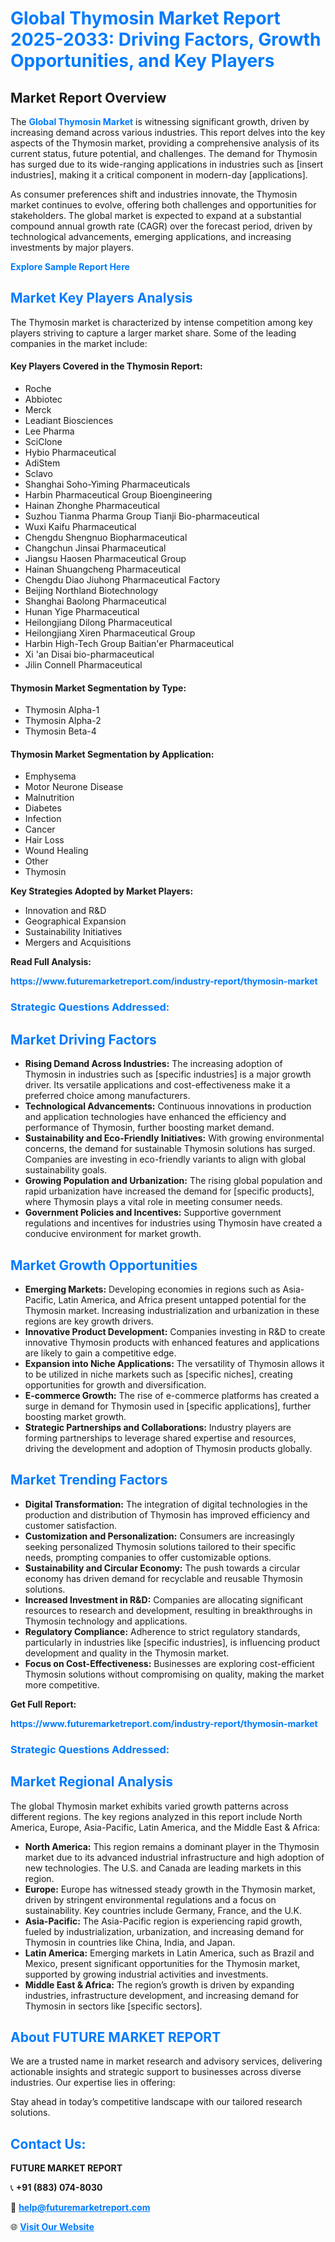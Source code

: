 <h1 style="color: #007BFF;">Global Thymosin Market Report 2025-2033: Driving Factors, Growth Opportunities, and Key Players</h1>

<section id="overview">
<h2>Market Report Overview</h2>
<p>The <a href="https://www.futuremarketreport.com/industry-report/thymosin-market" style="color: #007BFF; text-decoration: none;"><strong>Global Thymosin Market</strong></a> is witnessing significant growth, driven by increasing demand across various industries. This report delves into the key aspects of the Thymosin market, providing a comprehensive analysis of its current status, future potential, and challenges. The demand for Thymosin has surged due to its wide-ranging applications in industries such as [insert industries], making it a critical component in modern-day [applications].</p>
<p>As consumer preferences shift and industries innovate, the Thymosin market continues to evolve, offering both challenges and opportunities for stakeholders. The global market is expected to expand at a substantial compound annual growth rate (CAGR) over the forecast period, driven by technological advancements, emerging applications, and increasing investments by major players.</p>
</section>

<section id="overview">
<p><a href="https://www.futuremarketreport.com/request-sample/reportId=125849" style="color: #007BFF; text-decoration: none;"><strong>Explore Sample Report Here</strong></a></p>
</section>

<section id="key-players">
<h2 style="color: #007BFF;">Market Key Players Analysis</h2>
<p>The Thymosin market is characterized by intense competition among key players striving to capture a larger market share. Some of the leading companies in the market include:</p>
<h4>Key Players Covered in the Thymosin Report:</h4>
<ul><li>Roche</li><li>Abbiotec</li><li>Merck</li><li>Leadiant Biosciences</li><li>Lee Pharma</li><li>SciClone</li><li>Hybio Pharmaceutical</li><li>AdiStem</li><li>Sclavo</li><li>Shanghai Soho-Yiming Pharmaceuticals</li><li>Harbin Pharmaceutical Group Bioengineering</li><li>Hainan Zhonghe Pharmaceutical</li><li>Suzhou Tianma Pharma Group Tianji Bio-pharmaceutical</li><li>Wuxi Kaifu Pharmaceutical</li><li>Chengdu Shengnuo Biopharmaceutical</li><li>Changchun Jinsai Pharmaceutical</li><li>Jiangsu Haosen Pharmaceutical Group</li><li>Hainan Shuangcheng Pharmaceutical</li><li>Chengdu Diao Jiuhong Pharmaceutical Factory</li><li>Beijing Northland Biotechnology</li><li>Shanghai Baolong Pharmaceutical</li><li>Hunan Yige Pharmaceutical</li><li>Heilongjiang Dilong Pharmaceutical</li><li>Heilongjiang Xiren Pharmaceutical Group</li><li>Harbin High-Tech Group Baitian&#039;er Pharmaceutical</li><li>Xi &#039;an Disai bio-pharmaceutical</li><li>Jilin Connell Pharmaceutical</li></ul>
<h4>Thymosin Market Segmentation by Type:</h4>
<ul><li>Thymosin Alpha-1</li><li>Thymosin Alpha-2</li><li>Thymosin Beta-4</li></ul>

<h4>Thymosin Market Segmentation by Application:</h4>
<ul><li>Emphysema</li><li>Motor Neurone Disease</li><li>Malnutrition</li><li>Diabetes</li><li>Infection</li><li>Cancer</li><li>Hair Loss</li><li>Wound Healing</li><li>Other</li><li>Thymosin</li></ul>
<p><strong>Key Strategies Adopted by Market Players:</strong></p>
<ul>
<li>Innovation and R&D</li>
<li>Geographical Expansion</li>
<li>Sustainability Initiatives</li>
<li>Mergers and Acquisitions</li>
</ul>
</section>

<section>
<p><strong>Read Full Analysis: </strong></p><a href="https://www.futuremarketreport.com/industry-report/thymosin-market" style="color: #007BFF; text-decoration: none;"><strong>https://www.futuremarketreport.com/industry-report/thymosin-market</strong></a>
<h3 style="color: #007BFF;">Strategic Questions Addressed:</h3>
</section>

<section id="driving-factors">
<h2 style="color: #007BFF;">Market Driving Factors</h2>
<ul>
<li><strong>Rising Demand Across Industries:</strong> The increasing adoption of Thymosin in industries such as [specific industries] is a major growth driver. Its versatile applications and cost-effectiveness make it a preferred choice among manufacturers.</li>
<li><strong>Technological Advancements:</strong> Continuous innovations in production and application technologies have enhanced the efficiency and performance of Thymosin, further boosting market demand.</li>
<li><strong>Sustainability and Eco-Friendly Initiatives:</strong> With growing environmental concerns, the demand for sustainable Thymosin solutions has surged. Companies are investing in eco-friendly variants to align with global sustainability goals.</li>
<li><strong>Growing Population and Urbanization:</strong> The rising global population and rapid urbanization have increased the demand for [specific products], where Thymosin plays a vital role in meeting consumer needs.</li>
<li><strong>Government Policies and Incentives:</strong> Supportive government regulations and incentives for industries using Thymosin have created a conducive environment for market growth.</li>
</ul>
</section>

<section id="growth-opportunities">
<h2 style="color: #007BFF;">Market Growth Opportunities</h2>
<ul>
<li><strong>Emerging Markets:</strong> Developing economies in regions such as Asia-Pacific, Latin America, and Africa present untapped potential for the Thymosin market. Increasing industrialization and urbanization in these regions are key growth drivers.</li>
<li><strong>Innovative Product Development:</strong> Companies investing in R&D to create innovative Thymosin products with enhanced features and applications are likely to gain a competitive edge.</li>
<li><strong>Expansion into Niche Applications:</strong> The versatility of Thymosin allows it to be utilized in niche markets such as [specific niches], creating opportunities for growth and diversification.</li>
<li><strong>E-commerce Growth:</strong> The rise of e-commerce platforms has created a surge in demand for Thymosin used in [specific applications], further boosting market growth.</li>
<li><strong>Strategic Partnerships and Collaborations:</strong> Industry players are forming partnerships to leverage shared expertise and resources, driving the development and adoption of Thymosin products globally.</li>
</ul>
</section>

<section id="trending-factors">
<h2 style="color: #007BFF;">Market Trending Factors</h2>
<ul>
<li><strong>Digital Transformation:</strong> The integration of digital technologies in the production and distribution of Thymosin has improved efficiency and customer satisfaction.</li>
<li><strong>Customization and Personalization:</strong> Consumers are increasingly seeking personalized Thymosin solutions tailored to their specific needs, prompting companies to offer customizable options.</li>
<li><strong>Sustainability and Circular Economy:</strong> The push towards a circular economy has driven demand for recyclable and reusable Thymosin solutions.</li>
<li><strong>Increased Investment in R&D:</strong> Companies are allocating significant resources to research and development, resulting in breakthroughs in Thymosin technology and applications.</li>
<li><strong>Regulatory Compliance:</strong> Adherence to strict regulatory standards, particularly in industries like [specific industries], is influencing product development and quality in the Thymosin market.</li>
<li><strong>Focus on Cost-Effectiveness:</strong> Businesses are exploring cost-efficient Thymosin solutions without compromising on quality, making the market more competitive.</li>
</ul>
</section>

<section>
<p><strong>Get Full Report: </strong></p><a href="https://www.futuremarketreport.com/industry-report/thymosin-market" style="color: #007BFF; text-decoration: none;"><strong>https://www.futuremarketreport.com/industry-report/thymosin-market</strong></a>
<h3 style="color: #007BFF;">Strategic Questions Addressed:</h3>
</section>


<section id="regional-analysis">
<h2 style="color: #007BFF;">Market Regional Analysis</h2>
<p>The global Thymosin market exhibits varied growth patterns across different regions. The key regions analyzed in this report include North America, Europe, Asia-Pacific, Latin America, and the Middle East & Africa:</p>
<ul>
<li><strong>North America:</strong> This region remains a dominant player in the Thymosin market due to its advanced industrial infrastructure and high adoption of new technologies. The U.S. and Canada are leading markets in this region.</li>
<li><strong>Europe:</strong> Europe has witnessed steady growth in the Thymosin market, driven by stringent environmental regulations and a focus on sustainability. Key countries include Germany, France, and the U.K.</li>
<li><strong>Asia-Pacific:</strong> The Asia-Pacific region is experiencing rapid growth, fueled by industrialization, urbanization, and increasing demand for Thymosin in countries like China, India, and Japan.</li>
<li><strong>Latin America:</strong> Emerging markets in Latin America, such as Brazil and Mexico, present significant opportunities for the Thymosin market, supported by growing industrial activities and investments.</li>
<li><strong>Middle East & Africa:</strong> The region’s growth is driven by expanding industries, infrastructure development, and increasing demand for Thymosin in sectors like [specific sectors].</li>
</ul>
</section>

<footer>
<h2 style="color: #007BFF;">About FUTURE MARKET REPORT</h2>
<p>We are a trusted name in market research and advisory services, delivering actionable insights and strategic support to businesses across diverse industries. Our expertise lies in offering:</p>

<p>Stay ahead in today’s competitive landscape with our tailored research solutions.</p>

<h2 style="color: #007BFF;">Contact Us:</h2>
<p><strong>FUTURE MARKET REPORT</strong></p>
<p>📞 <strong>+91 (883) 074-8030</strong></p>
<p>📧 <strong><a href="mailto:help@futuremarketreport.com" style="color: #007BFF;">help@futuremarketreport.com</a></strong></p>
<p>🌐 <strong><a href="https://www.futuremarketreport.com/" style="color: #007BFF;">Visit Our Website</a></strong></p>
</footer>